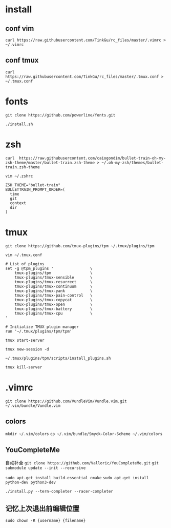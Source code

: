# install
## conf vim
`curl https://raw.githubusercontent.com/TinkGu/rc_files/master/.vimrc > ~/.vimrc`

## conf tmux
`curl https://raw.githubusercontent.com/TinkGu/rc_files/master/.tmux.conf > ~/.tmux.conf`

# fonts
`git clone https://github.com/powerline/fonts.git`

`./install.sh`

# zsh
`curl  https://raw.githubusercontent.com/caiogondim/bullet-train-oh-my-zsh-theme/master/bullet-train.zsh-theme > ~/.oh-my-zsh/themes/bullet-train.zsh-theme`

`vim ~/.zshrc`
```
ZSH_THEME="bullet-train"
BULLETTRAIN_PROMPT_ORDER=(
  time
  git
  context
  dir
)
```

# tmux
`git clone https://github.com/tmux-plugins/tpm ~/.tmux/plugins/tpm`

`vim ~/.tmux.conf`
```
# List of plugins
set -g @tpm_plugins '                \
    tmux-plugins/tpm                 \
    tmux-plugins/tmux-sensible       \
    tmux-plugins/tmux-resurrect      \
    tmux-plugins/tmux-continuum      \
    tmux-plugins/tmux-yank           \
    tmux-plugins/tmux-pain-control   \
    tmux-plugins/tmux-copycat        \
    tmux-plugins/tmux-open           \
    tmux-plugins/tmux-battery        \
    tmux-plugins/tmux-cpu            \
'

# Initialize TMUX plugin manager
run '~/.tmux/plugins/tpm/tpm'
```

`tmux start-server`

`tmux new-session -d`

`~/.tmux/plugins/tpm/scripts/install_plugins.sh`

`tmux kill-server`

# .vimrc
`git clone https://github.com/VundleVim/Vundle.vim.git ~/.vim/bundle/Vundle.vim`

## colors
`mkdir ~/.vim/colors`
`cp ~/.vim/bundle/Smyck-Color-Scheme ~/.vim/colors`

## YouCompleteMe
自动补全
`git clone https://github.com/Valloric/YouCompleteMe.git`
`git submodule update --init --recursive`

`sudo apt-get install build-essential cmake`
`sudo apt-get install python-dev python3-dev`

`./install.py --tern-completer --racer-completer`

## 记忆上次退出前编辑位置
`sudo chown -R {username} {filename}`

